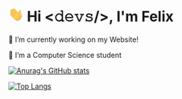 <!--
**felixlosada/felixlosada** is a ✨ _special_ ✨ repository because its `README.md` (this file) appears on your GitHub profile.
-->

<h1><img src="https://raw.githubusercontent.com/ABSphreak/ABSphreak/master/gifs/Hi.gif" width="30px" /> Hi <𝚍𝚎𝚟𝚜/>, I'm Felix </h1>

<p>🔭 I’m currently working on my Website!</p>
<p>🌱 I’m a Computer Science student</p>


[![Anurag's GitHub stats](https://github-readme-stats.vercel.app/api?username=felixlosada&show_icons=true&theme=onedark)](https://github.com/anuraghazra/github-readme-stats)

[![Top Langs](https://github-readme-stats.vercel.app/api/top-langs/?username=felixlosada&show_icons=true&theme=onedark)](https://github.com/anuraghazra/github-readme-stats)
